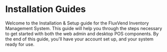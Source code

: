 # Installation Guides

Welcome to the Installation & Setup guide for the FluxVend Inventory Management System. This guide will help you through the steps necessary to get started with both the web admin and desktop POS components. By the end of this guide, you'll have your account set up, and your system ready for use.